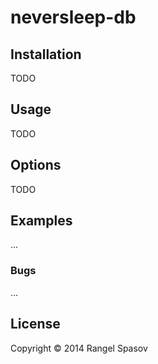 # neversleep-db


## Installation

TODO

## Usage

TODO


## Options

TODO

## Examples

...

### Bugs

...


## License

Copyright © 2014 Rangel Spasov

